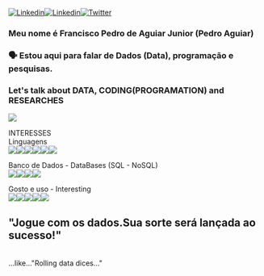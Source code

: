 [![Linkedin](https://img.shields.io/badge/LinkedIn-0077B5?style=for-the-badge&logo=linkedin&logoColor=white)](https://www.linkedin.com/in/francisco-pedro-de-aguiar-junior-a02177113)[![Linkedin](	https://img.shields.io/badge/Instagram-E4405F?style=for-the-badge&logo=instagram&logoColor=white)](https://www.instagram.com/pedroaguiarpedro9/)[![Twitter](https://img.shields.io/badge/Twitter-1DA1F2?style=for-the-badge&logo=twitter&logoColor=white)](https://twitter.com/Franciscopajr)

### Meu nome é Francisco Pedro de Aguiar Junior (Pedro Aguiar)
### 🗣️ Estou aqui para falar de Dados (Data), programação e pesquisas.
### Let's talk about DATA, CODING(PROGRAMATION) and RESEARCHES
[![](https://img.shields.io/badge/ProtonMail-8B89CC?style=for-the-badge&logo=protonmail&logoColor=white)](pedroaguir.oficial@protonmail.com)

INTERESSES<br>
Linguagens<br>
![](https://img.shields.io/badge/Python-14354C?style=for-the-badge&logo=python&logoColor=white)![](https://img.shields.io/badge/R-276DC3?style=for-the-badge&logo=r&logoColor=white)![](https://img.shields.io/badge/Java-ED8B00?style=for-the-badge&logo=java&logoColor=white)![](https://img.shields.io/badge/Microsoft_Excel-217346?style=for-the-badge&logo=microsoft-excel&logoColor=white)![](	https://img.shields.io/badge/Windows-017AD7?style=for-the-badge&logo=windows&logoColor=white)![](https://img.shields.io/badge/Linux-E34F26?style=for-the-badge&logo=linux&logoColor=black)

Banco de Dados - DataBases (SQL - NoSQL)<br>
![](	https://img.shields.io/badge/MySQL-00000F?style=for-the-badge&logo=mysql&logoColor=white)![](	https://img.shields.io/badge/Microsoft_SQL_Server-CC2927?style=for-the-badge&logo=microsoft-sql-server&logoColor=white)![](	https://img.shields.io/badge/PostgreSQL-316192?style=for-the-badge&logo=postgresql&logoColor=white)![](	https://img.shields.io/badge/MongoDB-4EA94B?style=for-the-badge&logo=mongodb&logoColor=white)

Gosto e uso - Interesting<br>
![](	https://img.shields.io/badge/HTML-239120?style=for-the-badge&logo=html5&logoColor=white)![](	https://img.shields.io/badge/CSS3-1572B6?style=for-the-badge&logo=css3&logoColor=white)![](	https://img.shields.io/badge/JavaScript-F7DF1E?style=for-the-badge&logo=javascript&logoColor=black)![](	https://img.shields.io/badge/PHP-777BB4?style=for-the-badge&logo=php&logoColor=white)![](https://img.shields.io/badge/Bootstrap-563D7C?style=for-the-badge&logo=bootstrap&logoColor=white)

<h2>"Jogue com os dados.Sua sorte será lançada ao sucesso!"</h2><br>
...like..."Rolling data dices..."
